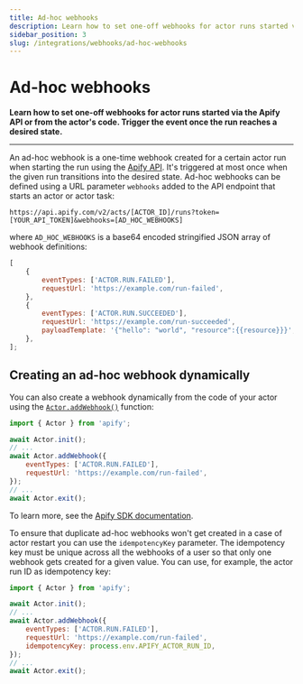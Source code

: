 ```yaml
---
title: Ad-hoc webhooks
description: Learn how to set one-off webhooks for actor runs started via the Apify API or from the actor's code. Trigger the event once the run reaches a desired state.
sidebar_position: 3
slug: /integrations/webhooks/ad-hoc-webhooks
---
```


# Ad-hoc webhooks

**Learn how to set one-off webhooks for actor runs started via the Apify API or from the actor's code. Trigger the event once the run reaches a desired state.**

---

An ad-hoc webhook is a one-time webhook created for a certain actor run when starting the run using the [Apify API](/api/v2). It's triggered at most once when the given run transitions into the desired state. Ad-hoc webhooks can be defined using a URL parameter `webhooks` added to the API endpoint that starts an actor or actor task:

```text
https://api.apify.com/v2/acts/[ACTOR_ID]/runs?token=[YOUR_API_TOKEN]&webhooks=[AD_HOC_WEBHOOKS]
```

where `AD_HOC_WEBHOOKS` is a base64 encoded stringified JSON array of webhook definitions:

```js
[
    {
        eventTypes: ['ACTOR.RUN.FAILED'],
        requestUrl: 'https://example.com/run-failed',
    },
    {
        eventTypes: ['ACTOR.RUN.SUCCEEDED'],
        requestUrl: 'https://example.com/run-succeeded',
        payloadTemplate: '{"hello": "world", "resource":{{resource}}}',
    },
];
```

## Creating an ad-hoc webhook dynamically

You can also create a webhook dynamically from the code of your actor using the [`Actor.addWebhook()`](https://docs-v2.apify.com/sdk-js/api/apify/class/Actor#addWebhook) function:

```js
import { Actor } from 'apify';

await Actor.init();
// ...
await Actor.addWebhook({
    eventTypes: ['ACTOR.RUN.FAILED'],
    requestUrl: 'https://example.com/run-failed',
});
// ...
await Actor.exit();
```

To learn more, see the [Apify SDK documentation](https://docs-v2.apify.com/sdk-js/api/apify/class/Actor#addWebhook).

To ensure that duplicate ad-hoc webhooks won't get created in a case of actor restart you can use the `idempotencyKey` parameter. The idempotency key must be unique across all the webhooks of a user so that only one webhook gets created for a given value. You can use, for example, the actor run ID as idempotency key:

```js
import { Actor } from 'apify';

await Actor.init();
// ...
await Actor.addWebhook({
    eventTypes: ['ACTOR.RUN.FAILED'],
    requestUrl: 'https://example.com/run-failed',
    idempotencyKey: process.env.APIFY_ACTOR_RUN_ID,
});
// ...
await Actor.exit();
```
